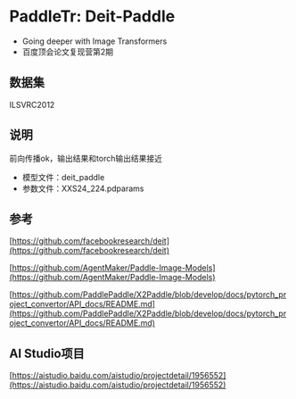 # PaddleTr: Deit-Paddle
- Going deeper with Image Transformers
- 百度顶会论文复现营第2期

## 数据集

ILSVRC2012

## 说明

前向传播ok，输出结果和torch输出结果接近

- 模型文件：deit_paddle
- 参数文件：XXS24_224.pdparams

## 参考

[https://github.com/facebookresearch/deit](https://github.com/facebookresearch/deit)

[https://github.com/AgentMaker/Paddle-Image-Models](https://github.com/AgentMaker/Paddle-Image-Models)

[https://github.com/PaddlePaddle/X2Paddle/blob/develop/docs/pytorch_project_convertor/API_docs/README.md](https://github.com/PaddlePaddle/X2Paddle/blob/develop/docs/pytorch_project_convertor/API_docs/README.md)

## AI Studio项目

[https://aistudio.baidu.com/aistudio/projectdetail/1956552](https://aistudio.baidu.com/aistudio/projectdetail/1956552)